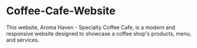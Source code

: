 # Coffee-Cafe-Website
This website, Aroma Haven - Specialty Coffee Cafe, is a modern and responsive website designed to showcase a coffee shop's products, menu, and services.
